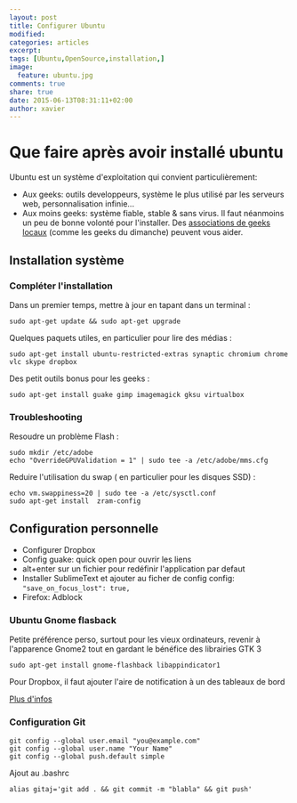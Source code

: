 ```yaml
---
layout: post
title: Configurer Ubuntu
modified:
categories: articles
excerpt:
tags: [Ubuntu,OpenSource,installation,]
image: 
  feature: ubuntu.jpg
comments: true
share: true
date: 2015-06-13T08:31:11+02:00
author: xavier
---
```

# Que faire après avoir installé ubuntu

Ubuntu est un système d'exploitation qui convient particulièrement:

* Aux geeks: outils developpeurs, système le plus utilisé par les serveurs web, personnalisation infinie...
* Aux moins geeks: système fiable, stable & sans virus. Il faut néanmoins un peu de bonne volonté pour l'installer. Des [associations de geeks locaux](https://aful.org/gul) (comme les geeks du dimanche) peuvent vous aider.

## Installation système

###  Compléter l'installation

Dans un premier temps, mettre à jour en tapant dans un terminal :

    sudo apt-get update && sudo apt-get upgrade

Quelques paquets utiles, en particulier pour lire des médias :

    sudo apt-get install ubuntu-restricted-extras synaptic chromium chrome vlc skype dropbox

Des petit outils bonus pour les geeks :

    sudo apt-get install guake gimp imagemagick gksu virtualbox

### Troubleshooting

Resoudre un problème Flash :

    sudo mkdir /etc/adobe
    echo "OverrideGPUValidation = 1" | sudo tee -a /etc/adobe/mms.cfg

Reduire l'utilisation du swap ( en particulier pour les disques SSD) :

	echo vm.swappiness=20 | sudo tee -a /etc/sysctl.conf
	sudo apt-get install  zram-config 

## Configuration personnelle

* Configurer Dropbox
* Config guake: quick open pour ouvrir les liens
* alt+enter sur un fichier pour redéfinir l'application par defaut
* Installer SublimeText et ajouter au ficher de config config: `"save_on_focus_lost": true,`
* Firefox: Adblock

### Ubuntu Gnome flasback

Petite préférence perso, surtout pour les vieux ordinateurs, revenir à l'apparence Gnome2 tout en gardant le bénéfice des librairies GTK 3

	sudo apt-get install gnome-flashback libappindicator1

Pour Dropbox, il faut ajouter l'aire de notification à un des tableaux de bord

[Plus d'infos](http://www.binarytides.com/install-gnome-flashback-ubuntu/)

### Configuration Git
    git config --global user.email "you@example.com"
    git config --global user.name "Your Name"
    git config --global push.default simple

Ajout au .bashrc

    alias gitaj='git add . && git commit -m "blabla" && git push'